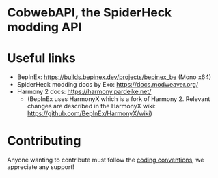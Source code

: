 # CobwebAPI, the SpiderHeck modding API

# Useful links
- BepInEx: <https://builds.bepinex.dev/projects/bepinex_be> (Mono x64)
- SpiderHeck modding docs by Exo: https://docs.modweaver.org/
- Harmony 2 docs: <https://harmony.pardeike.net/>
  - (BepInEx uses HarmonyX which is a fork of Harmony 2. Relevant changes are
  described in the HarmonyX wiki: <https://github.com/BepInEx/HarmonyX/wiki>)

# Contributing
Anyone wanting to contribute must follow the [coding conventions](https://github.com/modweaver/cobweb-api/tree/main/.github/CodingConventions.md), we appreciate any support!
